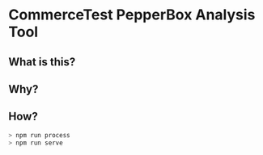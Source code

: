 # CommerceTest PepperBox Analysis Tool

## What is this?


## Why?


## How?

```bash
> npm run process
> npm run serve
```